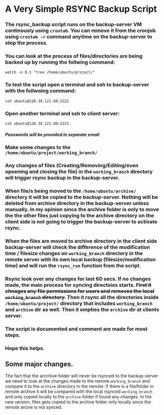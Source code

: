 # A Very Simple RSYNC Backup Script

### The rsync_backup script runs on the backup-server VM continously using `crontab`. You can remove it from the cronjob using `crontab -r` command anytime on the backup-server to stop the process.

### You can look at the process of files/directories are being backed up by running the follwing command:
```console
watch -n 0.1 "tree /home/ubuntu/project/"
 ```

### To test the script open a terminal and ssh to backup-server with the follwoing command:
```console
ssh ubuntu@128.39.121.80:2222
```

### Open another terminal and ssh to client server:
```console
ssh ubuntu@128.39.121.80:2223
```
##### *Passwords will be provided in separate email*

### Make some changes to the `/home/ubuntu/project/working_branch/`

### Any changes of files (Creating/Removing/Editing/even opeening and closing the file) in the `working_branch` directory will trigger rsync backup in the backup-server.

### When file/s being moved to the `/home/ubuntu/archive/` directory it will be copied to the backup-server. Nothing will be deleted from archive directory in the backup-server unless manually. In my opinion since the archive folder is only to move the the other files just copying to the archive directory on the client side is not going to trigger the backup-server to activate rsync.

### When the files are moved to archive directory in the client side backup-server will check the difference of the modification time / filesize changes on `working_branch` directory in the remote server with its own local backup (filesize/modification time) and will run the `rsync_run` function from the script.

### Rsync look over any changes for last 60 secs. If no changes made, the main process for syncing directoies starts. ~~First it chnages any file permissions for users and removes the local `working_branch` directory.~~ Then it rsync all the directories inside `/home/ubuntu/project/` directory that includes `working_branch` and `archive` dir as well. Then it empties the `archive` dir at clients server.

### The script is documented and comment are made for most steps.

### Hope this helps.

## Some major changes.

The fact that the arcchive folder will never be rsynced to the backup-server we need to look at the changes made to the remote `working_branch` and compare it to the `archive` directory in the remote. If there is a file/folder in remote archive it will be compared with the local rsynced `working_branch` and only copied locally to the `archive` folder if found any changes. In the new version, files gets copied to the archive folder only locally since the remote arcive is not synced.
